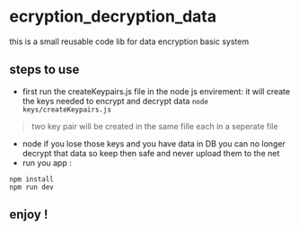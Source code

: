# ecryption_decryption_data
this is a small reusable code lib for data encryption basic system

## steps to use
- first run the createKeypairs.js file in the node js envirement: it will create the keys needed to encrypt and decrypt data
`node keys/createKeypairs.js`
> two key pair will be created in the same fille each in a seperate file
>
- node if you lose those keys and you have data in DB you can no longer decrypt that data so keep then safe and never upload them to the net
- run you app :
```
npm install
npm run dev
```
## enjoy !